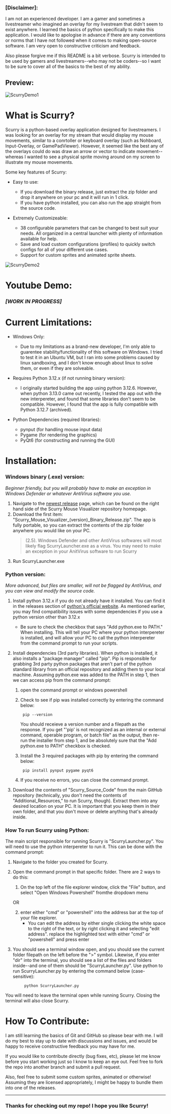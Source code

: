 ### **[Disclaimer]**:

I am not an experienced developer. I am a gamer and sometimes a livestreamer who imagined an overlay for my livestream that didn't seem to exist anywhere. I learned the basics of python specifically to make this application. I would like to apologise in advance if there are any conventions or norms that I have not followed when it comes to making open-source software. I am very open to constructive criticism and feedback.

Also please forgive me if this README is a bit verbose. Scurry is intended to be used by gamers and livestreamers--who may not be coders--so I want to be sure to cover all of the basics to the best of my ability.

## Preview:
![ScurryDemo1](https://github.com/user-attachments/assets/3d64b374-7730-438a-9faf-c2f448cda3c1)
# What is Scurry?

Scurry is a python-based overlay application designed for livestreamers. I was looking for an overlay for my stream that would display my mouse movements, similar to a conrtoller or keyboard overlay (such as Nohboard, Input-Overlay, or GamePadViewer). However, it seemed like the best any of the overlays could do was draw an arrow or vector to indicate movement--whereas I wanted to see a physical sprite moving around on my screen to illustrate my mouse movements. 

Some key features of Scurry:
- Easy to use: 
    - If you download the binary release, just extract the zip folder and drop it anywhere on your pc and it will run in 1 click.
    - If you have python installed, you can also run the app straight from the source code.


- Extremely Customizeable:
    - 38 configurable parameters that can be changed to best suit your needs. All organized in a central launcher with plenty of information available for help.
    - Save and load custom configurations (profiles) to quickly switch configs for all of your different use cases.
    - Support for custom sprites and animated sprite sheets.

![ScurryDemo2](https://github.com/user-attachments/assets/464c8f61-4073-4c24-ba59-c7533d6bdad7)
# Youtube Demo:
### ***[WORK IN PROGRESS]***

# Current Limitations:
- Windows Only:
    - Due to my limitations as a brand-new developer, I'm only able to guarentee stability/functionality of this software on Windows. I tried to test it in an Ubuntu VM, but I ran into some problems caused by linux sandboxing, and I don't know enough about linux to solve them, or even if they are solveable.


- Requires Python 3.12.x (if not running binary version):
   - I originally started building the app using python 3.12.6. However, when python 3.13.0 came out recently, I tested the app out with the new interpereter, and found that some libraries don't seem to be compatible. However, I found that the app is fully compatible with Python 3.12.7 (archived).

- Python Dependencies (required libraries):
    - pynput (for handling mouse input data)
    - Pygame (for rendering the graphics)
    - PyQt6 (for constructing and running the GUI)

# Installation:

### Windows binary (.exe) version:
*Beginner friendly, but you will probably have to make an exception in Windows Defender or whatever AntiVirus software you use.*
1. Navigate to the [newest release](https://github.com/Contemplaytion/Scurry-Mouse-Visualizer/releases/tag/v1.0.0-beta) page, which can be found on the right hand side of the Scurry Mouse Visualizer repository homepage.
2. Download the first item: "Scurry_Mouse_Visualizer_(version)_Binary_Release.zip". The app is fully portable, so you can extract the contents of the zip folder anywhere you would like on your PC.
    >(2.5). Windows Defender and other AntiVirus softwares will most likely flag ScurryLauncher.exe as a virus. You may need to make an exception in your AnitVirus software to run Scurry
3. Run ScurryLauncher.exe
    
### Python version:
*More advanced, but files are smaller, will not be flagged by AntiVirus, and you can view and modify the source code.*
1. Install python 3.12.x if you do not already have it installed. You can find it in the releases section of [python's official website](https://www.python.org/downloads/release/python-3127/). As mentioned earlier, you may find compatibility issues with some dependencies if you use a python version other than 3.12.x
    - Be sure to check the checkbox that says "Add python.exe to PATH." When installing. This will tell your PC where your python interpereter is installed, and will allow your PC to call the python interpereter from the command prompt to run your scripts.

2. Install dependencies (3rd party libraries). When python is installed, it also installs a "package manager" called "pip". Pip is responsible for grabbing 3rd party python packages that aren't part of the python standard library from an official repository and adding them to your local machine. Assuming python.exe was added to the PATH in step 1, then we can access pip from the command prompt:
    1. open the command prompt or windows powershell
    2. Check to see if pip was installed correctly by entering the command below:
        
            pip --version
        You should receieve a version number and a filepath as the response. If you get "'pip' is not recognized as an internal or external command, operable program, or batch file" as the output, then re-run the installer from step 1, and be absolutely sure that the "Add python.exe to PATH" checkbox is checked.
    3. Install the 3 required packages with pip by entering the command below:

            pip install pynput pygame pyqt6
    
    4. If you receive no errors, you can close the command prompt.

3. Download the contents of "Scurry_Source_Code" from the main GitHub repository (technically, you don't need the contents of "Additional_Resources," to run Scurry, though). Extract them into any desired location on your PC. It is important that you keep them in their own folder, and that you don't move or delete anything that's already inside.

### How To run Scurry using Python: 
The main script responsible for running Scurry is "ScurryLauncher.py". You will need to use the python interpereter to run it. This can be done with the command prompt:
1. Navigate to the folder you created for Scurry.
2. Open the command prompt in that specific folder. There are 2 ways to do this:
    1. On the top left of the file explorer window, click the "File" button, and select "Open Windows Powershell" fromthe dropdown menu
    
    OR
    
    2. enter either "cmd" or "powershell" into the address bar at the top of your file explorer. 
        - You can edit the address by either single clicking the white space to the right of the text, or by right clicking it and selecting "edit address". replace the highlighted text with either "cmd" or "powershell" and press enter
3. You should see a terminal window open, and you should see the current folder filepath on the left before the ">" symbol. Likewise, if you enter "dir" into the terminal, you should see a list of the files and folders inside--and one of them should be "ScurryLauncher.py". Use python to run ScurryLauncher.py by entering the command below (case-sensitive):
    
            python ScurryLauncher.py

You will need to leave the terminal open while running Scurry. Closing the terminal will also close Scurry.

# How To Contribute:

I am still learning the basics of Git and GitHub so please bear with me. I will do my best to stay up to date with discussions and issues, and would be happy to receive constructive feedback you may have for me. 

If you would like to contribute directly (bug fixes, etc), please let me know before you start working just so I know to keep an eye out. Feel free to fork the repo into another branch and submit a pull request. 

Also, feel free to submit some custom sprites, animated or otherwise! Assuming they are licensed appropriately, I might be happy to bundle them into one of the releases.

------------------
### Thanks for checking out my repo! I hope you like Scurry!


        
